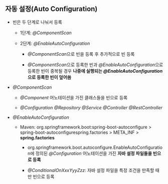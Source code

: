 ## 자동 설정(Auto Configuration)

- 빈은 두 단계로 나눠서 등록

  - 1단계: *@ComponentScan*

  - 2단계: *@EnableAutoConfiguration*
  
    - *@ComponentScan*으로 빈을 등록 후 추가적으로 빈 등록
    
    - *@ComponentScan*으로 등록한 빈과 *@EnableAutoConfiguration*으로 등록한 빈이 중복될 경우 **나중에 실행되는 *@EnableAutoConfiguration*으로 등록한  빈이  덮어씀**

- *@ComponentScan*

  - *@Component* 어노테이션을 가진 클래스들을 빈으로 등록
  
  - *@Configuration* *@Repository* *@Service* *@Controller* *@RestController*
  
- *@EnableAutoConfiguration*

  - Maven: org.springframework.boot:spring-boot-autoconfigure > spring-boot-autoconfigurespring.factories > META_INF > **spring.factories**
  
    - org.springframework.boot.autoconfigure.EnableAutoConfiguration에 정의된 *@Configuration* 어노테이션을 가진 **자바 설정 파일들을 빈으로 등록**
  
    - *@ConditionalOnXxxYyyZzz*: 자바 설정 파일을 특정 조건을 만족할 때만 빈으로 등록
